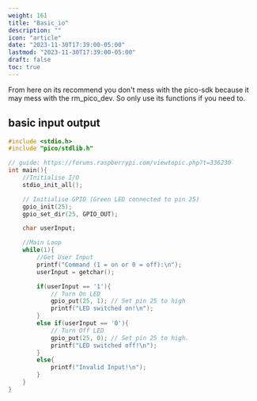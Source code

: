 ```yaml
---
weight: 161
title: "Basic_io"
description: ""
icon: "article"
date: "2023-11-30T17:39:00-05:00"
lastmod: "2023-11-30T17:39:00-05:00"
draft: false
toc: true
---
```


From here on its recommend you don't mess with the pico-sdk because it may mess with the
rm_pico_dev. So only use its functions if you need to.

## basic input output

```cpp
#include <stdio.h>
#include "pico/stdlib.h"

// guide: https://forums.raspberrypi.com/viewtopic.php?t=336230
int main(){
    //Initialise I/O
    stdio_init_all(); 

    // Initialise GPIO (Green LED connected to pin 25)
    gpio_init(25);
    gpio_set_dir(25, GPIO_OUT);

    char userInput;

    //Main Loop 
    while(1){
        //Get User Input
        printf("Command (1 = on or 0 = off):\n");
        userInput = getchar();

        if(userInput == '1'){
            // Turn On LED
            gpio_put(25, 1); // Set pin 25 to high
            printf("LED switched on!\n");
        }
        else if(userInput == '0'){
            // Turn Off LED
            gpio_put(25, 0); // Set pin 25 to high.
            printf("LED switched off!\n");
        }
        else{
            printf("Invalid Input!\n");
        }
    }
}
```